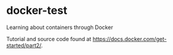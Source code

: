 # docker-test
Learning about containers through Docker

Tutorial and source code found at https://docs.docker.com/get-started/part2/.

